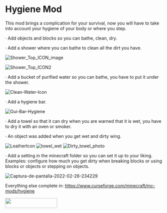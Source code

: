 # Hygiene Mod
 This mod brings a complication for your survival, now you will have to take into account your hygiene of your body or where you step.

· Add objects and blocks so you can bathe, clean, dry.

· Add a shower where you can bathe to clean all the dirt you have.	

![Shower_Top_ICON_image](https://user-images.githubusercontent.com/60050016/159534206-43c4a35d-1ea0-4b52-803d-8be0daf7eb5f.png)

![Shower_Top_ICON2](https://user-images.githubusercontent.com/60050016/159534293-707179fc-3103-4474-a386-bb54c6a027d6.png)

· Add a bucket of purified water so you can bathe, you have to put it under the shower.

![Clean-Water-Icon](https://user-images.githubusercontent.com/60050016/159535178-b293a289-f082-476d-950c-a8e125a35a53.png)

· Add a hygiene bar.

![Gui-Bar-Hygiene](https://user-images.githubusercontent.com/60050016/159534940-f2bda38f-f35b-4783-8f78-980c0e0bbb7e.png)

· Add a towel so that it can dry when you are warned that it is wet, you have to dry it with an oven or smoker.

· An object was added when you get wet and dirty wing.

![LeatherIcon](https://user-images.githubusercontent.com/60050016/159535972-d02d4f76-dfb8-446a-8554-9a0f4432c850.png)
![towel_wet](https://user-images.githubusercontent.com/60050016/159535981-b434167d-6436-40e9-b22a-78aee6c1e305.png)
![Dirty_towel_photo](https://user-images.githubusercontent.com/60050016/159536086-e8f9f4dd-5c76-4dc9-979a-a0563c04c178.png)

· Add a setting in the minecraft folder so you can set it up to your liking. Examples: configure how much you get dirty when breaking blocks or using blocks or objects or stepping on objects.

![Captura-de-pantalla-2022-02-26-234229](https://user-images.githubusercontent.com/60050016/159536575-86237a5a-91e9-4484-b647-302435340c2a.png)

Everything else complete in: https://www.curseforge.com/minecraft/mc-mods/hygiene

<p><a href="https://www.curseforge.com/minecraft/mc-mods/hygiene" rel="nofollow"><img src="https://i.ibb.co/sF3gmX2/curse.png" width="166" height="32" /></a></p>
